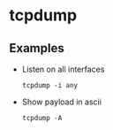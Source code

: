 # tcpdump

## Examples

* Listen on all interfaces

  `tcpdump -i any`

* Show payload in ascii

  `tcpdump -A`
